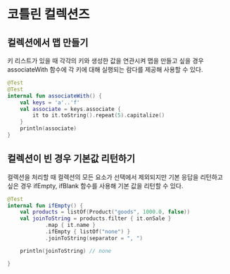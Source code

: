 # 코틀린 컬렉션즈

## 컬렉션에서 맵 만들기
키 리스트가 있을 때 각각의 키와 생성한 값을 연관시켜 맵을 만들고 싶을 경우 associateWith 함수에 각 키에 대해 실행되는 람다를 제공해 사용할 수 있다.
```kotlin
@Test
@Test
internal fun associateWith() {
    val keys = 'a'..'f'
    val associate = keys.associate {
        it to it.toString().repeat(5).capitalize()
    }
    println(associate)
}
```

## 컬렉션이 빈 경우 기본값 리턴하기
컬렉션을 처리할 때 컬렉션의 모든 요소가 선택에서 제외되지만 기본 응답을 리턴하고 싶은 경우 ifEmpty, ifBlank 함수를 사용해 기본 값을 리턴할 수 있다.
```kotlin
@Test
internal fun ifEmpty() {
    val products = listOf(Product("goods", 1000.0, false))
    val joinToString = products.filter { it.onSale }
            .map { it.name }
            .ifEmpty { listOf("none") }
            .joinToString(separator = ", ")

    println(joinToString) // none

}
```
